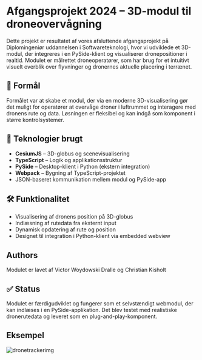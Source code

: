 # Afgangsprojekt 2024 – 3D-modul til droneovervågning

Dette projekt er resultatet af vores afsluttende afgangsprojekt på Diplomingeniør uddannelsen i Softwareteknologi, hvor vi udviklede et 3D-modul, der integreres i en PySide-klient og visualiserer dronepositioner i realtid. Modulet er målrettet droneoperatører, som har brug for et intuitivt visuelt overblik over flyvninger og dronernes aktuelle placering i terrænet.

## 🎯 Formål

Formålet var at skabe et modul, der via en moderne 3D-visualisering gør det muligt for operatører at overvåge droner i luftrummet og interagere med dronens rute og data. Løsningen er fleksibel og kan indgå som komponent i større kontrolsystemer.

## 🧱 Teknologier brugt

- **CesiumJS** – 3D-globus og scenevisualisering
- **TypeScript** – Logik og applikationsstruktur
- **PySide** – Desktop-klient i Python (ekstern integration)
- **Webpack** – Bygning af TypeScript-projektet
- JSON-baseret kommunikation mellem modul og PySide-app

## 🛠 Funktionalitet

- Visualisering af dronens position på 3D-globus
- Indlæsning af rutedata fra eksternt input
- Dynamisk opdatering af rute og position
- Designet til integration i Python-klient via embedded webview

## Authors
Modulet er lavet af Victor Woydowski Dralle og Christian Kisholt

## ✅ Status

Modulet er færdigudviklet og fungerer som et selvstændigt webmodul, der kan indlæses i en PySide-applikation. Det blev testet med realistiske dronerutedata og leveret som en plug-and-play-komponent.

## Eksempel
![dronetrackerimg](https://github.com/user-attachments/assets/ca905a88-eda8-40e9-8497-33054b557b0f)
